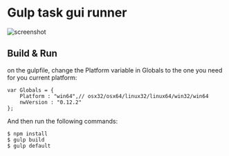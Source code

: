 # Gulp task gui runner

![screenshot](http://i.imgur.com/21XjmxU.png)

## Build & Run 
on the gulpfile, change the Platform variable in Globals to the one you need for you current platform:
```
var Globals = {
    Platform : "win64",// osx32/osx64/linux32/linux64/win32/win64
    nwVersion : "0.12.2"
};
```

And then run the following commands:
```
$ npm install
$ gulp build
$ gulp default
```